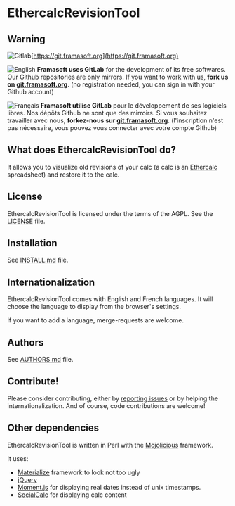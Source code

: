 # EthercalcRevisionTool

## Warning

![Gitlab](https://git.framasoft.org/assets/logo-black-f52905a40830b30aa287f784b537c823.png)[https://git.framasoft.org](https://git.framasoft.org)

![English](https://upload.wikimedia.org/wikipedia/commons/thumb/a/ae/Flag_of_the_United_Kingdom.svg/20px-Flag_of_the_United_Kingdom.svg.png) **Framasoft uses GitLab** for the development of its free softwares. Our Github repositories are only mirrors.
If you want to work with us, **fork us on [git.framasoft.org](https://git.framasoft.org)**. (no registration needed, you can sign in with your Github account)

![Français](https://upload.wikimedia.org/wikipedia/commons/thumb/c/c3/Flag_of_France.svg/20px-Flag_of_France.svg.png) **Framasoft utilise GitLab** pour le développement de ses logiciels libres. Nos dépôts Github ne sont que des mirroirs.
Si vous souhaitez travailler avec nous, **forkez-nous sur [git.framasoft.org](https://git.framasoft.org)**. (l'inscription n'est pas nécessaire, vous pouvez vous connecter avec votre compte Github)

## What does EthercalcRevisionTool do?

It allows you to visualize old revisions of your calc (a calc is an [Ethercalc](https://ethercalc.org) spreadsheet) and restore it to the calc.

## License

EthercalcRevisionTool is licensed under the terms of the AGPL. See the [LICENSE](LICENSE) file.

## Installation

See [INSTALL.md](INSTALL.md) file.

## Internationalization

EthercalcRevisionTool comes with English and French languages. It will choose the language to display from the browser's settings.

If you want to add a language, merge-requests are welcome.

## Authors

See [AUTHORS.md](AUTHORS.md) file.

## Contribute!

Please consider contributing, either by [reporting issues](https://git.framasoft.org/framasoft/ert/issues) or by helping the internationalization. And of course, code contributions are welcome!

## Other dependencies

EthercalcRevisionTool is written in Perl with the [Mojolicious](http://mojolicio.us) framework.

It uses:

* [Materialize](http://materializecss.com/) framework to look not too ugly
* [jQuery](https://jquery.com)
* [Moment.js](http://momentjs.com/) for displaying real dates instead of unix timestamps.
* [SocialCalc](https://github.com/DanBricklin/socialcalc) for displaying calc content
